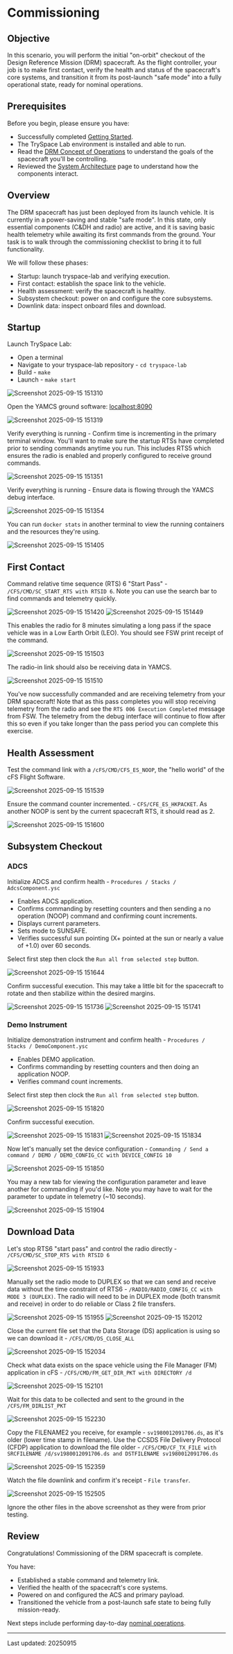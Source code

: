 # Commissioning

## Objective

In this scenario, you will perform the initial "on-orbit" checkout of the Design Reference Mission (DRM) spacecraft.
As the flight controller, your job is to make first contact, verify the health and status of the spacecraft's core systems, and transition it from its post-launch "safe mode" into a fully operational state, ready for nominal operations.

## Prerequisites

Before you begin, please ensure you have:

* Successfully completed [Getting Started](../manual/handbook/getting-started.md).
* The TrySpace Lab environment is installed and able to run.
* Read the [DRM Concept of Operations](../drm/concept-of-operations.md) to understand the goals of the spacecraft you'll be controlling.
* Reviewed the [System Architecture](../manual/core-concepts/architecture.md) page to understand how the components interact.

## Overview

The DRM spacecraft has just been deployed from its launch vehicle.
It is currently in a power-saving and stable "safe mode".
In this state, only essential components (C&DH and radio) are active, and it is saving basic health telemetry while awaiting its first commands from the ground.
Your task is to walk through the commissioning checklist to bring it to full functionality.

We will follow these phases:

* Startup: launch tryspace-lab and verifying execution.
* First contact: establish the space link to the vehicle.
* Health assessment: verify the spacecraft is healthy.
* Subsystem checkout: power on and configure the core subsystems.
* Downlink data: inspect onboard files and download.

## Startup

Launch TrySpace Lab:

* Open a terminal
* Navigate to your tryspace-lab repository - `cd tryspace-lab`
* Build - `make`
* Launch - `make start`

<img src="/assets/scenarios/commissioning/Screenshot 2025-09-15 151310.png" alt="Screenshot 2025-09-15 151310" class="center" />

Open the YAMCS ground software: [localhost:8090](http://localhost:8090)

<img src="/assets/scenarios/commissioning/Screenshot 2025-09-15 151319.png" alt="Screenshot 2025-09-15 151319" class="center" />

Verify everything is running - Confirm time is incrementing in the primary terminal window.
You'll want to make sure the startup RTSs have completed prior to sending commands anytime you run.
This includes RTS5 which ensures the radio is enabled and properly configured to receive ground commands.

<img src="/assets/scenarios/commissioning/Screenshot 2025-09-15 151351.png" alt="Screenshot 2025-09-15 151351" class="center" />

Verify everything is running - Ensure data is flowing through the YAMCS debug interface.

<img src="/assets/scenarios/commissioning/Screenshot 2025-09-15 151354.png" alt="Screenshot 2025-09-15 151354" class="center" />

You can run `docker stats` in another terminal to view the running containers and the resources they're using.

<img src="/assets/scenarios/commissioning/Screenshot 2025-09-15 151405.png" alt="Screenshot 2025-09-15 151405" class="center" />

## First Contact

Command relative time sequence (RTS) 6 "Start Pass" - `/CFS/CMD/SC_START_RTS with RTSID 6`.
Note you can use the search bar to find commands and telemetry quickly.

<img src="/assets/scenarios/commissioning/Screenshot 2025-09-15 151420.png" alt="Screenshot 2025-09-15 151420" class="center" />

<img src="/assets/scenarios/commissioning/Screenshot 2025-09-15 151449.png" alt="Screenshot 2025-09-15 151449" class="center" />


This enables the radio for 8 minutes simulating a long pass if the space vehicle was in a Low Earth Orbit (LEO).
You should see FSW print receipt of the command.

<img src="/assets/scenarios/commissioning/Screenshot 2025-09-15 151503.png" alt="Screenshot 2025-09-15 151503" class="center" />

The radio-in link should also be receiving data in YAMCS.

<img src="/assets/scenarios/commissioning/Screenshot 2025-09-15 151510.png" alt="Screenshot 2025-09-15 151510" class="center" />

You've now successfully commanded and are receiving telemetry from your DRM spacecraft!
Note that as this pass completes you will stop receiving telemetry from the radio and see the `RTS 006 Execution Completed` message from FSW.
The telemetry from the debug interface will continue to flow after this so even if you take longer than the pass period you can complete this exercise.

## Health Assessment

Test the command link with a `/cFS/CMD/CFS_ES_NOOP`, the "hello world" of the cFS Flight Software.

<img src="/assets/scenarios/commissioning/Screenshot 2025-09-15 151539.png" alt="Screenshot 2025-09-15 151539" class="center" />

Ensure the command counter incremented. - `CFS/CFE_ES_HKPACKET`.
As another NOOP is sent by the current spacecraft RTS, it should read as 2.

<img src="/assets/scenarios/commissioning/Screenshot 2025-09-15 151600.png" alt="Screenshot 2025-09-15 151600" class="center" />

## Subsystem Checkout

### ADCS

Initialize ADCS and confirm health - `Procedures / Stacks / AdcsComponent.ysc`
* Enables ADCS application.
* Confirms commanding by resetting counters and then sending a no operation (NOOP) command and confirming count increments.
* Displays current parameters.
* Sets mode to SUNSAFE.
* Verifies successful sun pointing (X+ pointed at the sun or nearly a value of +1.0) over 60 seconds.

Select first step then clock the `Run all from selected step` button.

<img src="/assets/scenarios/commissioning/Screenshot 2025-09-15 151644.png" alt="Screenshot 2025-09-15 151644" class="center" />

Confirm successful execution.
This may take a little bit for the spacecraft to rotate and then stabilize within the desired margins.

<img src="/assets/scenarios/commissioning/Screenshot 2025-09-15 151736.png" alt="Screenshot 2025-09-15 151736" class="center" />

<img src="/assets/scenarios/commissioning/Screenshot 2025-09-15 151741.png" alt="Screenshot 2025-09-15 151741" class="center" />


### Demo Instrument

Initialize demonstration instrument and confirm health - `Procedures / Stacks / DemoComponent.ysc`
* Enables DEMO application.
* Confirms commanding by resetting counters and then doing an application NOOP.
* Verifies command count increments.

Select first step then clock the `Run all from selected step` button.

<img src="/assets/scenarios/commissioning/Screenshot 2025-09-15 151820.png" alt="Screenshot 2025-09-15 151820" class="center" />

Confirm successful execution.

<img src="/assets/scenarios/commissioning/Screenshot 2025-09-15 151831.png" alt="Screenshot 2025-09-15 151831" class="center" />

<img src="/assets/scenarios/commissioning/Screenshot 2025-09-15 151834.png" alt="Screenshot 2025-09-15 151834" class="center" />

Now let's manually set the device configuration - `Commanding / Send a command / DEMO / DEMO_CONFIG_CC with DEVICE_CONFIG 10`

<img src="/assets/scenarios/commissioning/Screenshot 2025-09-15 151850.png" alt="Screenshot 2025-09-15 151850" class="center" />

You may a new tab for viewing the configuration parameter and leave another for commanding if you'd like.
Note you may have to wait for the parameter to update in telemetry (~10 seconds).

<img src="/assets/scenarios/commissioning/Screenshot 2025-09-15 151904.png" alt="Screenshot 2025-09-15 151904" class="center" />

## Download Data

Let's stop RTS6 "start pass" and control the radio directly - `/CFS/CMD/SC_STOP_RTS with RTSID 6`

<img src="/assets/scenarios/commissioning/Screenshot 2025-09-15 151933.png" alt="Screenshot 2025-09-15 151933" class="center" />

Manually set the radio mode to DUPLEX so that we can send and receive data without the time constraint of RTS6 - `/RADIO/RADIO_CONFIG_CC with MODE 3 (DUPLEX)`.
The radio will need to be in DUPLEX mode (both transmit and receive) in order to do reliable or Class 2 file transfers.

<img src="/assets/scenarios/commissioning/Screenshot 2025-09-15 151955.png" alt="Screenshot 2025-09-15 151955" class="center" />

<img src="/assets/scenarios/commissioning/Screenshot 2025-09-15 152012.png" alt="Screenshot 2025-09-15 152012" class="center" />

Close the current file set that the Data Storage (DS) application is using so we can download it - `/CFS/CMD/DS_CLOSE_ALL`

<img src="/assets/scenarios/commissioning/Screenshot 2025-09-15 152034.png" alt="Screenshot 2025-09-15 152034" class="center" />

Check what data exists on the space vehicle using the File Manager (FM) application in cFS - `/CFS/CMD/FM_GET_DIR_PKT with DIRECTORY /d`

<img src="/assets/scenarios/commissioning/Screenshot 2025-09-15 152101.png" alt="Screenshot 2025-09-15 152101" class="center" />

Wait for this data to be collected and sent to the ground in the `/CFS/FM_DIRLIST_PKT`

<img src="/assets/scenarios/commissioning/Screenshot 2025-09-15 152230.png" alt="Screenshot 2025-09-15 152230" class="center" />

Copy the FILENAME2 you receive, for example - `sv1980012091706.ds`, as it's older (lower time stamp in filename).
Use the CCSDS File Delivery Protocol (CFDP) application to download the file older - `/CFS/CMD/CF_TX_FILE with SRCFILENAME /d/sv1980012091706.ds and DSTFILENAME sv1980012091706.ds`

<img src="/assets/scenarios/commissioning/Screenshot 2025-09-15 152359.png" alt="Screenshot 2025-09-15 152359" class="center" />

Watch the file downlink and confirm it's receipt - `File transfer`.

<img src="/assets/scenarios/commissioning/Screenshot 2025-09-15 152505.png" alt="Screenshot 2025-09-15 152505" class="center" />

Ignore the other files in the above screenshot as they were from prior testing.

## Review

Congratulations!
Commissioning of the DRM spacecraft is complete.

You have:

* Established a stable command and telemetry link.
* Verified the health of the spacecraft's core systems.
* Powered on and configured the ACS and primary payload.
* Transitioned the vehicle from a post-launch safe state to being fully mission-ready.

Next steps include performing day-to-day [nominal operations](./nominal-operations.md).

----
Last updated: 20250915

